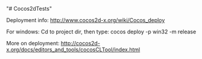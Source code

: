 "# Cocos2dTests" 

Deployment info:
http://www.cocos2d-x.org/wiki/Cocos_deploy

For windows:
Cd to project dir, then type:
cocos deploy -p win32 -m release

More on deployment: http://cocos2d-x.org/docs/editors_and_tools/cocosCLTool/index.html
